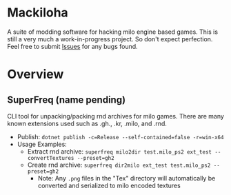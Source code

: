 # Mackiloha
A suite of modding software for hacking milo engine based games. This is still a very much a work-in-progress project. So don't expect perfection. Feel free to submit [Issues](https://github.com/PikminGuts92/Mackiloha/issues) for any bugs found.

# Overview
## SuperFreq (name pending)
CLI tool for unpacking/packing rnd archives for milo games. There are many known extensions used such as .gh., .kr, .milo, and .rnd.

- Publish: `dotnet publish -c=Release --self-contained=false -r=win-x64`
- Usage Examples:
  - Extract rnd archive: `superfreq milo2dir test.milo_ps2 ext_test --convertTextures --preset=gh2`
  - Create rnd archive: `superfreq dir2milo ext_test test.milo_ps2 --preset=gh2`
    - Note: Any `.png` files in the "Tex" directory will automatically be converted and serialized to milo encoded textures
